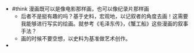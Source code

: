 - #think 漫画既可以是像电影那样画，也可以像纪录片那样画
	- 后者不是挺有趣的吗？基于史料，宏观地，以记叙者的角度去画！这需要我能够进行写实的绘画。就参考《毛泽东传》，《蟹工船》这些漫画的叙事手法？
	- 画的时候不要空想，以史料为基准做艺术创作。
-